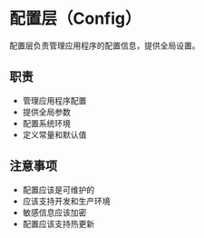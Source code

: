 # 配置层（Config）

配置层负责管理应用程序的配置信息，提供全局设置。

## 职责
- 管理应用程序配置
- 提供全局参数
- 配置系统环境
- 定义常量和默认值

## 注意事项
- 配置应该是可维护的
- 应该支持开发和生产环境
- 敏感信息应该加密
- 配置应该支持热更新 
